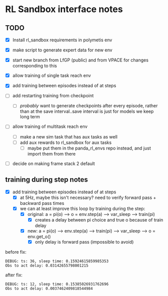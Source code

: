 # RL Sandbox interface notes

## TODO
- [x] Install rl_sandbox requirements in polymetis env
- [x] make script to generate expert data for new env
- [x] start new branch from LfGP (public) and from VPACE for changes corresponding to this
- [x] allow training of single task reach env
- [x] add training between episodes instead of at steps
- [ ] add restarting training from checkpoint
  - [ ] *probably* want to generate checkpoints after every episode, rather than at the save interval..save interval is just for models we keep long term
- [ ] allow training of multitask reach env
  - [ ] make a new sim task that has aux tasks as well
  - [ ] add aux rewards to rl_sandbox for aux tasks
    - [ ] maybe put them in the panda_rl_envs repo instead, and just import them from there
- [ ] decide on making frame stack 2 default


## training during step notes
- [x] add training between episodes instead of at steps
  - [x] at 5Hz, maybe this isn't necessary? need to verify forward pass + backward pass times
  - [x] we can at least improve this loop by training during the step:
    - [x] original: a = pi(o) --> o = env.step(a) --> var_sleep --> train(pi)
      - [x] creates a delay between pi choice and true o because of train delay
    - [x] new:      a = pi(o) --> env.step(a) --> train(pi) --> var_sleep --> o = env.get_o()
      - [x] only delay is forward pass (impossible to avoid)

before fix:
```
DEBUG: ts: 36, sleep time: 0.15924615859985353
Obs to act delay: 0.03142655798001215
```
after fix:
```
DEBUG: ts: 12, sleep time: 0.15385026931762696
Obs to act delay: 0.0037462409818544984

```
